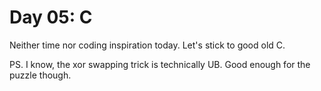 # Day 05: C

Neither time nor coding inspiration today. Let's stick to good old C.

PS. I know, the xor swapping trick is technically UB. Good enough for the puzzle though.
